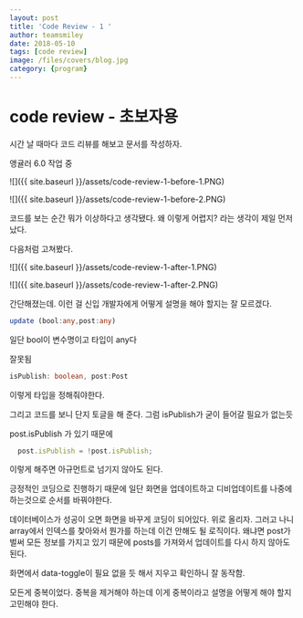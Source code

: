 ```yaml
---
layout: post
title: 'Code Review - 1 ' 
author: teamsmiley 
date: 2018-05-10
tags: [code review]
image: /files/covers/blog.jpg
category: {program}
---
```


# code review - 초보자용

시간 날 때마다 코드 리뷰를 해보고 문서를 작성하자. 

앵귤러 6.0 작업 중 

![]({{ site.baseurl }}/assets/code-review-1-before-1.PNG)

![]({{ site.baseurl }}/assets/code-review-1-before-2.PNG)

코드를 보는 순간 뭐가 이상하다고 생각됐다. 왜 이렇게 어렵지? 라는 생각이 제일 먼저 났다. 

다음처럼 고쳐봤다. 

![]({{ site.baseurl }}/assets/code-review-1-after-1.PNG)

![]({{ site.baseurl }}/assets/code-review-1-after-2.PNG)

간단해졌는데. 이런 걸 신입 개발자에게 어떻게 설명을 해야 할지는 잘 모르겠다.

```ts
update (bool:any,post:any)
```

일단 bool이 변수명이고 타입이 any다 

잘못됨

```ts
isPublish: boolean, post:Post 
```

이렇게 타입을 정해줘야한다. 

그리고 코드를 보니 단지 토글을 해 준다. 그럼 isPublish가 굳이 들어갈 필요가 없는듯

post.isPublish 가 있기 때문에 

```ts
  post.isPublish = !post.isPublish;
```

이렇게 해주면 아규먼트로 넘기지 않아도 된다. 

긍정적인 코딩으로 진행하기 때문에 일단 화면을 업데이트하고 디비업데이트를 나중에 하는것으로 순서를 바꿔야한다. 

데이터베이스가 성공이 오면 화면을 바꾸게 코딩이 되어있다. 위로 올리자. 그러고 나니 array에서 인덱스를 찾아와서 뭔가를 하는데 이건 안해도 될 로직이다. 왜냐면 post가 벌써 모든 정보를 가지고 있기 때문에 posts를 가져와서 업데이트를 다시 하지 않아도 된다.

화면에서 data-toggle이 필요 없을 듯 해서 지우고 확인하니 잘 동작함.

모든게 중복이었다. 중복을 제거해야 하는데 이게 중복이라고 설명을 어떻게 해야 할지 고민해야 한다. 



